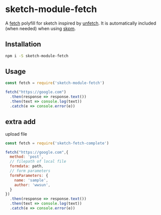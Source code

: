 # sketch-module-fetch

A [fetch](https://developer.mozilla.org/en/docs/Web/API/Fetch_API) polyfill for sketch inspired by [unfetch](https://github.com/developit/unfetch). It is automatically included (when needed) when using [skpm](https://github.com/skpm/skpm).

## Installation

```bash
npm i -S sketch-module-fetch
```

## Usage

```js
const fetch = require('sketch-module-fetch')

fetch("https://google.com")
  .then(response => response.text())
  .then(text => console.log(text))
  .catch(e => console.error(e))
```

## extra add

upload file

```js
const fetch = require('sketch-fetch-complete')

fetch("https://google.com",{
  method: 'post',
  // filepath of local file
  formdata: path,
  // form parameters
  formParameters: {
    name: 'sample',
    author: 'wwsun',
  }
})
  .then(response => response.text())
  .then(text => console.log(text))
  .catch(e => console.error(e))
```

